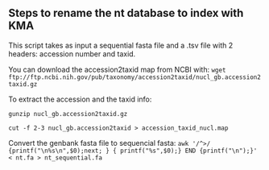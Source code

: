 ## Steps to rename the nt database to index with KMA

This script takes as input a sequential fasta file and a .tsv file with 2 headers: accession number and taxid.

You can download the accession2taxid map from NCBI with:
`wget ftp://ftp.ncbi.nih.gov/pub/taxonomy/accession2taxid/nucl_gb.accession2taxid.gz`


To extract the accession and the taxid info:
```
gunzip nucl_gb.accession2taxid.gz

cut -f 2-3 nucl_gb.accession2taxid > accession_taxid_nucl.map
```

Convert the genbank fasta file to sequencial fasta:
`awk '/^>/ {printf("\n%s\n",$0);next; } { printf("%s",$0);} END {printf("\n");}' < nt.fa > nt_sequential.fa`


